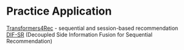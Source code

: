 # Practice Application<br>
[Transformers4Rec](https://github.com/NVIDIA-Merlin/Transformers4Rec) - sequential and session-based recommendation<br>
[DIF-SR](https://github.com/AIM-SE/DIF-SR) (Decoupled Side Information Fusion for Sequential Recommendation)
